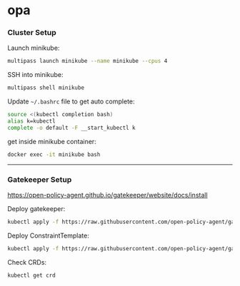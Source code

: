 # opa

### Cluster Setup

Launch minikube:
```bash
multipass launch minikube --name minikube --cpus 4
```

SSH into minikube:
```bash
multipass shell minikube
```

Update `~/.bashrc` file to get auto complete:
```bash
source <(kubectl completion bash)
alias k=kubectl
complete -o default -F __start_kubectl k
```

get inside minikube container:
```bash
docker exec -it minikube bash
```

---

### Gatekeeper Setup

https://open-policy-agent.github.io/gatekeeper/website/docs/install

Deploy gatekeeper:
```bash
kubectl apply -f https://raw.githubusercontent.com/open-policy-agent/gatekeeper/master/deploy/gatekeeper.yaml
```

Deploy ConstraintTemplate:
```bash
kubectl apply -f https://raw.githubusercontent.com/open-policy-agent/gatekeeper/master/demo/basic/templates/k8srequiredlabels_template.yaml
```

Check CRDs:
```bash
kubectl get crd
```


